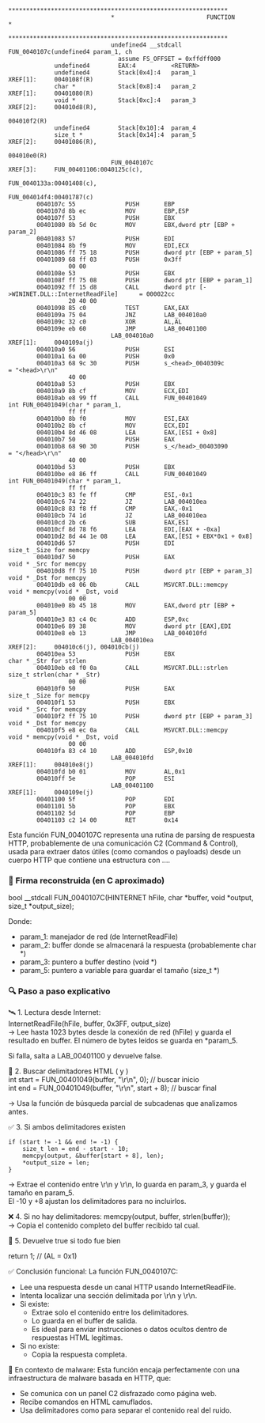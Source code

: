 ```
                             **************************************************************
                             *                          FUNCTION                          *
                             **************************************************************
                             undefined4 __stdcall FUN_0040107c(undefined4 param_1, ch
                               assume FS_OFFSET = 0xffdff000
             undefined4        EAX:4          <RETURN>
             undefined4        Stack[0x4]:4   param_1                                 XREF[1]:     0040108f(R)
             char *            Stack[0x8]:4   param_2                                 XREF[1]:     00401080(R)
             void *            Stack[0xc]:4   param_3                                 XREF[2]:     004010d8(R),
                                                                                                   004010f2(R)
             undefined4        Stack[0x10]:4  param_4
             size_t *          Stack[0x14]:4  param_5                                 XREF[2]:     00401086(R),
                                                                                                   004010e0(R)
                             FUN_0040107c                                    XREF[3]:     FUN_00401106:0040125c(c),
                                                                                          FUN_0040133a:00401408(c),
                                                                                          FUN_004014f4:00401787(c)
        0040107c 55              PUSH       EBP
        0040107d 8b ec           MOV        EBP,ESP
        0040107f 53              PUSH       EBX
        00401080 8b 5d 0c        MOV        EBX,dword ptr [EBP + param_2]
        00401083 57              PUSH       EDI
        00401084 8b f9           MOV        EDI,ECX
        00401086 ff 75 18        PUSH       dword ptr [EBP + param_5]
        00401089 68 ff 03        PUSH       0x3ff
                 00 00
        0040108e 53              PUSH       EBX
        0040108f ff 75 08        PUSH       dword ptr [EBP + param_1]
        00401092 ff 15 d8        CALL       dword ptr [->WININET.DLL::InternetReadFile]      = 000022cc
                 20 40 00
        00401098 85 c0           TEST       EAX,EAX
        0040109a 75 04           JNZ        LAB_004010a0
        0040109c 32 c0           XOR        AL,AL
        0040109e eb 60           JMP        LAB_00401100
                             LAB_004010a0                                    XREF[1]:     0040109a(j)
        004010a0 56              PUSH       ESI
        004010a1 6a 00           PUSH       0x0
        004010a3 68 9c 30        PUSH       s_<head>_0040309c                                = "<head>\r\n"
                 40 00
        004010a8 53              PUSH       EBX
        004010a9 8b cf           MOV        ECX,EDI
        004010ab e8 99 ff        CALL       FUN_00401049                                     int FUN_00401049(char * param_1,
                 ff ff
        004010b0 8b f0           MOV        ESI,EAX
        004010b2 8b cf           MOV        ECX,EDI
        004010b4 8d 46 08        LEA        EAX,[ESI + 0x8]
        004010b7 50              PUSH       EAX
        004010b8 68 90 30        PUSH       s_</head>_00403090                               = "</head>\r\n"
                 40 00
        004010bd 53              PUSH       EBX
        004010be e8 86 ff        CALL       FUN_00401049                                     int FUN_00401049(char * param_1,
                 ff ff
        004010c3 83 fe ff        CMP        ESI,-0x1
        004010c6 74 22           JZ         LAB_004010ea
        004010c8 83 f8 ff        CMP        EAX,-0x1
        004010cb 74 1d           JZ         LAB_004010ea
        004010cd 2b c6           SUB        EAX,ESI
        004010cf 8d 78 f6        LEA        EDI,[EAX + -0xa]
        004010d2 8d 44 1e 08     LEA        EAX,[ESI + EBX*0x1 + 0x8]
        004010d6 57              PUSH       EDI                                              size_t _Size for memcpy
        004010d7 50              PUSH       EAX                                              void * _Src for memcpy
        004010d8 ff 75 10        PUSH       dword ptr [EBP + param_3]                        void * _Dst for memcpy
        004010db e8 06 0b        CALL       MSVCRT.DLL::memcpy                               void * memcpy(void * _Dst, void
                 00 00
        004010e0 8b 45 18        MOV        EAX,dword ptr [EBP + param_5]
        004010e3 83 c4 0c        ADD        ESP,0xc
        004010e6 89 38           MOV        dword ptr [EAX],EDI
        004010e8 eb 13           JMP        LAB_004010fd
                             LAB_004010ea                                    XREF[2]:     004010c6(j), 004010cb(j)
        004010ea 53              PUSH       EBX                                              char * _Str for strlen
        004010eb e8 f0 0a        CALL       MSVCRT.DLL::strlen                               size_t strlen(char * _Str)
                 00 00
        004010f0 50              PUSH       EAX                                              size_t _Size for memcpy
        004010f1 53              PUSH       EBX                                              void * _Src for memcpy
        004010f2 ff 75 10        PUSH       dword ptr [EBP + param_3]                        void * _Dst for memcpy
        004010f5 e8 ec 0a        CALL       MSVCRT.DLL::memcpy                               void * memcpy(void * _Dst, void
                 00 00
        004010fa 83 c4 10        ADD        ESP,0x10
                             LAB_004010fd                                    XREF[1]:     004010e8(j)
        004010fd b0 01           MOV        AL,0x1
        004010ff 5e              POP        ESI
                             LAB_00401100                                    XREF[1]:     0040109e(j)
        00401100 5f              POP        EDI
        00401101 5b              POP        EBX
        00401102 5d              POP        EBP
        00401103 c2 14 00        RET        0x14

```

Esta función FUN_0040107C representa una rutina de parsing de respuesta HTTP, probablemente de una comunicación C2 (Command & Control), usada para extraer datos útiles (como comandos o payloads) desde un cuerpo HTTP que contiene una estructura con <head>...</head>.

### 🧠 Firma reconstruida (en C aproximado)
bool __stdcall FUN_0040107C(HINTERNET hFile, char *buffer, void *output, size_t *output_size);

Donde:
- param_1: manejador de red (de InternetReadFile)
- param_2: buffer donde se almacenará la respuesta (probablemente char *)
- param_3: puntero a buffer destino (void *)
- param_5: puntero a variable para guardar el tamaño (size_t *)

### 🔍 Paso a paso explicativo
🛰 1. Lectura desde Internet:  
InternetReadFile(hFile, buffer, 0x3FF, output_size)  
→ Lee hasta 1023 bytes desde la conexión de red (hFile) y guarda el resultado en buffer. El número de bytes leídos se guarda en *param_5.

Si falla, salta a LAB_00401100 y devuelve false.

🔎 2. Buscar delimitadores HTML (<head> y </head>)  
int start = FUN_00401049(buffer, "<head>\r\n", 0);      // buscar inicio  
int end   = FUN_00401049(buffer, "</head>\r\n", start + 8); // buscar final  

→ Usa la función de búsqueda parcial de subcadenas que analizamos antes.

✅ 3. Si ambos delimitadores existen
```
if (start != -1 && end != -1) {
    size_t len = end - start - 10;
    memcpy(output, &buffer[start + 8], len);
    *output_size = len;
}
```
→ Extrae el contenido entre <head>\r\n y </head>\r\n, lo guarda en param_3, y guarda el tamaño en param_5.  
El -10 y +8 ajustan los delimitadores para no incluirlos.


❌ 4. Si no hay delimitadores:
memcpy(output, buffer, strlen(buffer));  
→ Copia el contenido completo del buffer recibido tal cual.

🎯 5. Devuelve true si todo fue bien

return 1; // (AL = 0x1)

✅ Conclusión funcional: La función FUN_0040107C:
- Lee una respuesta desde un canal HTTP usando InternetReadFile.
- Intenta localizar una sección delimitada por <head>\r\n y </head>\r\n.
- Si existe:
    - Extrae solo el contenido entre los delimitadores.
    - Lo guarda en el buffer de salida.
    - Es ideal para enviar instrucciones o datos ocultos dentro de respuestas HTML legítimas.
- Si no existe:
    - Copia la respuesta completa.

🦠 En contexto de malware: Esta función encaja perfectamente con una infraestructura de malware basada en HTTP, que:
- Se comunica con un panel C2 disfrazado como página web.
- Recibe comandos en HTML camuflados.
- Usa delimitadores como <head> para separar el contenido real del ruido.
